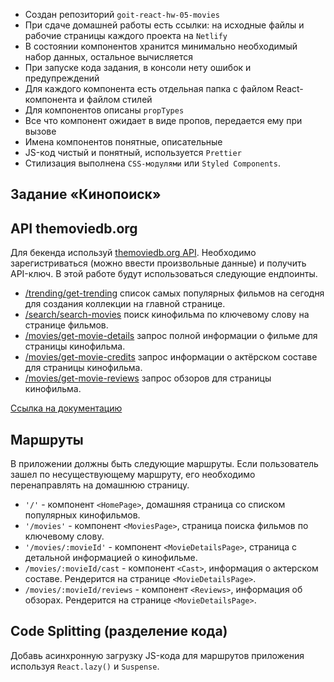 - Создан репозиторий `goit-react-hw-05-movies`
- При сдаче домашней работы есть ссылки: на исходные файлы и рабочие страницы каждого проекта на
  `Netlify`
- В состоянии компонентов хранится минимально необходимый набор данных, остальное вычисляется
- При запуске кода задания, в консоли нету ошибок и предупреждений
- Для каждого компонента есть отдельная папка с файлом React-компонента и файлом стилей
- Для компонентов описаны `propTypes`
- Все что компонент ожидает в виде пропов, передается ему при вызове
- Имена компонентов понятные, описательные
- JS-код чистый и понятный, используется `Prettier`
- Стилизация выполнена `CSS-модулями` или `Styled Components`.

## Задание «Кинопоиск»

## API themoviedb.org

Для бекенда используй [themoviedb.org API](https://www.themoviedb.org/). Необходимо зарегистриваться
(можно ввести произвольные данные) и получить API-ключ. В этой работе будут использоваться следующие
ендпоинты.

- [/trending/get-trending](https://developers.themoviedb.org/3/trending/get-trending) список самых
  популярных фильмов на сегодня для создания коллекции на главной странице.
- [/search/search-movies](https://developers.themoviedb.org/3/search/search-movies) поиск кинофильма
  по ключевому слову на странице фильмов.
- [/movies/get-movie-details](https://developers.themoviedb.org/3/movies/get-movie-details) запрос
  полной информации о фильме для страницы кинофильма.
- [/movies/get-movie-credits](https://developers.themoviedb.org/3/movies/get-movie-credits) запрос
  информации о актёрском составе для страницы кинофильма.
- [/movies/get-movie-reviews](https://developers.themoviedb.org/3/movies/get-movie-reviews) запрос
  обзоров для страницы кинофильма.

[Ссылка на документацию](https://developers.themoviedb.org/3/getting-started/introduction)

## Маршруты

В приложении должны быть следующие маршруты. Если пользователь зашел по несуществующему маршруту,
его необходимо перенаправлять на домашнюю страницу.

- `'/'` - компонент `<HomePage>`, домашняя страница со списком популярных кинофильмов.
- `'/movies'` - компонент `<MoviesPage>`, страница поиска фильмов по ключевому слову.
- `'/movies/:movieId'` - компонент `<MovieDetailsPage>`, страница с детальной информацией о
  кинофильме.
- `/movies/:movieId/cast` - компонент `<Cast>`, информация о актерском составе. Рендерится на
  странице `<MovieDetailsPage>`.
- `/movies/:movieId/reviews` - компонент `<Reviews>`, информация об обзорах. Рендерится на странице
  `<MovieDetailsPage>`.

## Code Splitting (разделение кода)

Добавь асинхронную загрузку JS-кода для маршрутов приложения используя `React.lazy()` и `Suspense`.
